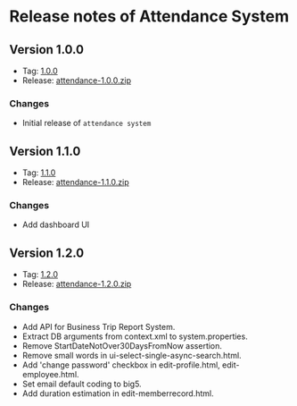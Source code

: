 # Release notes of Attendance System

## Version 1.0.0

* Tag: [1.0.0](https://github.com/infinitiessoft/AttendenceSystem/tree/v1.0.0)
* Release: [attendance-1.0.0.zip](https://github.com/infinitiessoft/AttendenceSystem/archive/v1.0.0.zip)

### Changes

* Initial release of `attendance system`

## Version 1.1.0

* Tag: [1.1.0](https://github.com/infinitiessoft/AttendenceSystem/tree/v1.1.0)
* Release: [attendance-1.1.0.zip](https://github.com/infinitiessoft/AttendenceSystem/archive/v1.1.0.zip)

### Changes

* Add dashboard UI


## Version 1.2.0

* Tag: [1.2.0](https://github.com/infinitiessoft/AttendenceSystem/tree/v1.2.0)
* Release: [attendance-1.2.0.zip](https://github.com/infinitiessoft/AttendenceSystem/archive/v1.2.0.zip)

### Changes

* Add API for Business Trip Report System.
* Extract DB arguments from context.xml to system.properties.
* Remove StartDateNotOver30DaysFromNow assertion.
* Remove small words in ui-select-single-async-search.html.
* Add 'change password' checkbox in edit-profile.html, edit-employee.html.
* Set email default coding to big5.
* Add duration estimation in edit-memberrecord.html.
